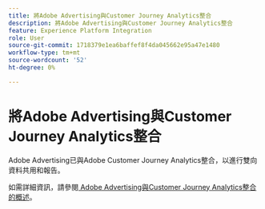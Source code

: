 ```yaml
---
title: 將Adobe Advertising與Customer Journey Analytics整合
description: 將Adobe Advertising與Customer Journey Analytics整合
feature: Experience Platform Integration
role: User
source-git-commit: 1718379e1ea6baffef8f4da045662e95a47e1480
workflow-type: tm+mt
source-wordcount: '52'
ht-degree: 0%

---
```


# 將Adobe Advertising與Customer Journey Analytics整合

Adobe Advertising已與Adobe Customer Journey Analytics整合，以進行雙向資料共用和報告。

如需詳細資訊，請參閱[ Adobe Advertising與Customer Journey Analytics整合的概述](https://experienceleague.adobe.com/en/docs/advertising/integrations/customer-journey-analytics/overview)。
